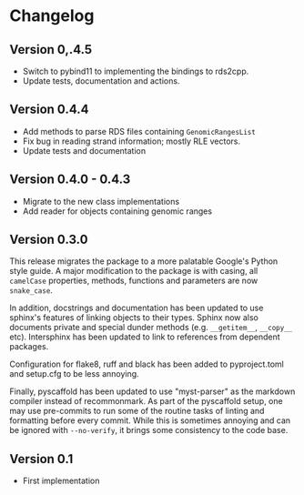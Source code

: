 # Changelog

## Version 0,.4.5

- Switch to pybind11 to implementing the bindings to rds2cpp.
- Update tests, documentation and actions.

## Version 0.4.4

- Add methods to parse RDS files containing `GenomicRangesList`
- Fix bug in reading strand information; mostly RLE vectors.
- Update tests and documentation

## Version 0.4.0 - 0.4.3

- Migrate to the new class implementations
- Add reader for objects containing genomic ranges

## Version 0.3.0

This release migrates the package to a more palatable Google's Python style guide. A major modification to the package is with casing, all `camelCase` properties, methods, functions and parameters are now `snake_case`.

In addition, docstrings and documentation has been updated to use sphinx's features of linking objects to their types. Sphinx now also documents private and special dunder methods (e.g. `__getitem__`, `__copy__` etc). Intersphinx has been updated to link to references from dependent packages.

Configuration for flake8, ruff and black has been added to pyproject.toml and setup.cfg to be less annoying.

Finally, pyscaffold has been updated to use "myst-parser" as the markdown compiler instead of recommonmark. As part of the pyscaffold setup, one may use pre-commits to run some of the routine tasks of linting and formatting before every commit. While this is sometimes annoying and can be ignored with `--no-verify`, it brings some consistency to the code base.

## Version 0.1

- First implementation
